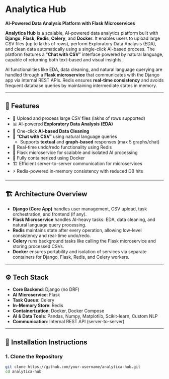 # Analytica Hub

**AI-Powered Data Analysis Platform with Flask Microservices**

**Analytica Hub** is a scalable, AI-powered data analytics platform built with **Django**, **Flask**, **Redis**, **Celery**, and **Docker**. It enables users to upload large CSV files (up to lakhs of rows), perform Exploratory Data Analysis (EDA), and clean data automatically using a single-click AI-based process. The platform features a “**Chat with CSV**” interface powered by natural language, capable of returning both text-based and visual insights.

AI functionalities like EDA, data cleaning, and natural language querying are handled through a **Flask microservice** that communicates with the Django app via internal REST APIs. Redis ensures **real-time consistency** and avoids frequent database queries by maintaining intermediate states in memory.

---

## 🚀 Features

- 📂 Upload and process large CSV files (lakhs of rows supported)
- 📊 AI-powered **Exploratory Data Analysis (EDA)**
- 🧹 One-click **AI-based Data Cleaning**
- 💬 “**Chat with CSV**” using natural language queries
  - Supports **textual** and **graph-based** responses (max 5 graphs/chat)
- 🔄 Real-time undo/redo functionality using Redis
- 🧠 Flask microservice for scalable and isolated AI processing
- 🐳 Fully containerized using Docker
- 🏗️ Efficient server-to-server communication for microservices
- ⚡ Redis-powered in-memory consistency with reduced DB hits

---

## 🏗️ Architecture Overview

- **Django (Core App)** handles user management, CSV upload, task orchestration, and frontend (if any).
- **Flask Microservice** handles AI-heavy tasks: EDA, data cleaning, and natural language query processing.
- **Redis** maintains state after every operation, allowing low-level consistency and real-time undo/redo.
- **Celery** runs background tasks like calling the Flask microservice and storing processed CSVs.
- **Docker** ensures portability and isolation of services via separate containers for Django, Flask, Redis, and Celery workers.

---

## ⚙️ Tech Stack

- **Core Backend**: Django (no DRF)
- **AI Microservice**: Flask
- **Task Queue**: Celery
- **In-Memory Store**: Redis
- **Containerization**: Docker, Docker Compose
- **AI & Data Tools**: Pandas, Numpy, Matplotlib, Scikit-learn, Custom NLP
- **Communication**: Internal REST API (server-to-server)

---

## 🐳 Installation Instructions

### 1. Clone the Repository

```bash
git clone https://github.com/your-username/analytica-hub.git
cd analytica-hub
